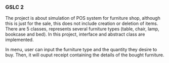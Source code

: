 <h3>GSLC 2</h3>

The project is about simulation of POS system for furniture shop, although this is just for the sale, this does not include creation or deletion of items. There are 5 classes, represents several furniture types (table, chair, lamp, bookcase and bed). In this project, interface and abstract class are implemented. <br>

In menu,  user can input the furniture type and the quantity they desire to buy. Then, it will ouput receipt containing the details of the bought furniture.
